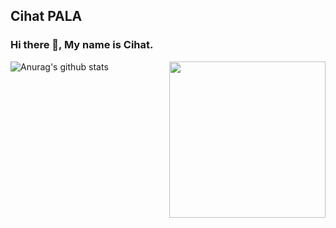 ## Cihat PALA <br>
### Hi there 👋, My name is Cihat. <br>
![Anurag's github stats](https://github-readme-stats.vercel.app/api?username=cihatpala&show_icons=true&theme=radical)
<img width="250" align="right" src="https://user-images.githubusercontent.com/58518192/87162442-bf3e8180-c2e7-11ea-9f2a-53a50306b7ce.gif" style="max-width:100%;">

